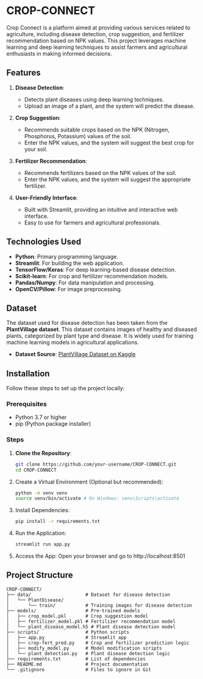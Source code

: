 # CROP-CONNECT 

Crop Connect is a platform aimed at providing various services related to agriculture, including disease detection, crop suggestion, and fertilizer recommendation based on NPK values. This project leverages machine learning and deep learning techniques to assist farmers and agricultural enthusiasts in making informed decisions.

## Features 

1. **Disease Detection**:
   - Detects plant diseases using deep learning techniques.
   - Upload an image of a plant, and the system will predict the disease.

2. **Crop Suggestion**:
   - Recommends suitable crops based on the NPK (Nitrogen, Phosphorus, Potassium) values of the soil.
   - Enter the NPK values, and the system will suggest the best crop for your soil.

3. **Fertilizer Recommendation**:
   - Recommends fertilizers based on the NPK values of the soil.
   - Enter the NPK values, and the system will suggest the appropriate fertilizer.

4. **User-Friendly Interface**:
   - Built with Streamlit, providing an intuitive and interactive web interface.
   - Easy to use for farmers and agricultural professionals.

## Technologies Used 

- **Python**: Primary programming language.
- **Streamlit**: For building the web application.
- **TensorFlow/Keras**: For deep learning-based disease detection.
- **Scikit-learn**: For crop and fertilizer recommendation models.
- **Pandas/Numpy**: For data manipulation and processing.
- **OpenCV/Pillow**: For image preprocessing.

## Dataset 

The dataset used for disease detection has been taken from the **PlantVillage dataset**. This dataset contains images of healthy and diseased plants, categorized by plant type and disease. It is widely used for training machine learning models in agricultural applications.

- **Dataset Source**: [PlantVillage Dataset on Kaggle](https://www.kaggle.com/emmarex/plantdisease)

## Installation 

Follow these steps to set up the project locally:

### Prerequisites

- Python 3.7 or higher
- pip (Python package installer)

### Steps

1. **Clone the Repository**:
   ```bash
   git clone https://github.com/your-username/CROP-CONNECT.git
   cd CROP-CONNECT
   ```
2. Create a Virtual Environment (Optional but recommended):
   ```bash
   python -m venv venv
   source venv/bin/activate # On Windows: venv\Scripts\activate
   ```
3. Install Dependencies:
    ```bash
    pip install -r requirements.txt
    ```
4. Run the Application:
    ```bash
    streamlit run app.py
    ```
5. Access the App:
   Open your browser and go to http://localhost:8501

## Project Structure 
```
CROP-CONNECT/
├── data/                    # Dataset for disease detection
│   └── PlantDisease/
│       └── train/           # Training images for disease detection
├── models/                  # Pre-trained models
│   ├── crop_model.pkl       # Crop suggestion model
│   ├── fertilizer_model.pkl # Fertilizer recommendation model
│   └── plant_disease_model.h5 # Plant disease detection model
├── scripts/                 # Python scripts
│   ├── app.py               # Streamlit app
│   ├── crop-fert_pred.py    # Crop and fertilizer prediction logic
│   ├── modify_model.py      # Model modification scripts
│   └── plant_detection.py   # Plant disease detection logic
├── requirements.txt         # List of dependencies
├── README.md                # Project documentation
└── .gitignore               # Files to ignore in Git
```

